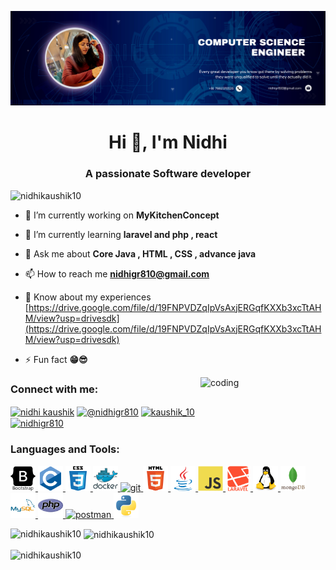 ![logo](https://github.com/NidhiKaushik10/NidhiKaushik10/blob/main/github-banner.png)
<h1 align="center">Hi 👋, I'm Nidhi</h1>
<h3 align="center">A passionate Software developer</h3>

<p align="left"> <img src="https://komarev.com/ghpvc/?username=nidhikaushik10&label=Profile%20views&color=0e75b6&style=flat" alt="nidhikaushik10" /> </p>

- 🔭 I’m currently working on **MyKitchenConcept**

- 🌱 I’m currently learning **laravel and php , react**

- 💬 Ask me about **Core Java , HTML , CSS , advance java**

- 📫 How to reach me **nidhigr810@gmail.com**

- 📄 Know about my experiences [https://drive.google.com/file/d/19FNPVDZqIpVsAxjERGqfKXXb3xcTtAHM/view?usp=drivesdk](https://drive.google.com/file/d/19FNPVDZqIpVsAxjERGqfKXXb3xcTtAHM/view?usp=drivesdk)

- ⚡ Fun fact **😁😎**

<img align="right" alt="coding" width="200" height="130" src="https://cdn.dribbble.com/users/17707/screenshots/2413754/rrr.gif">
<p align="left">

<h3 align="left">Connect with me:</h3>

<a href="https://linkedin.com/in/nidhi kaushik" target="blank"><img align="center" src="https://raw.githubusercontent.com/rahuldkjain/github-profile-readme-generator/master/src/images/icons/Social/linked-in-alt.svg" alt="nidhi kaushik" height="30" width="40" /></a>
<a href="https://www.hackerrank.com/@nidhigr810" target="blank"><img align="center" src="https://raw.githubusercontent.com/rahuldkjain/github-profile-readme-generator/master/src/images/icons/Social/hackerrank.svg" alt="@nidhigr810" height="30" width="40" /></a>
<a href="https://www.leetcode.com/kaushik_10" target="blank"><img align="center" src="https://raw.githubusercontent.com/rahuldkjain/github-profile-readme-generator/master/src/images/icons/Social/leet-code.svg" alt="kaushik_10" height="30" width="40" /></a>
<a href="https://auth.geeksforgeeks.org/user/nidhigr810" target="blank"><img align="center" src="https://raw.githubusercontent.com/rahuldkjain/github-profile-readme-generator/master/src/images/icons/Social/geeks-for-geeks.svg" alt="nidhigr810" height="30" width="40" /></a>
</p>

<h3 align="left">Languages and Tools:</h3>
<p align="left"> <a href="https://getbootstrap.com" target="_blank" rel="noreferrer"> <img src="https://raw.githubusercontent.com/devicons/devicon/master/icons/bootstrap/bootstrap-plain-wordmark.svg" alt="bootstrap" width="40" height="40"/> </a> <a href="https://www.cprogramming.com/" target="_blank" rel="noreferrer"> <img src="https://raw.githubusercontent.com/devicons/devicon/master/icons/c/c-original.svg" alt="c" width="40" height="40"/> </a> <a href="https://www.w3schools.com/css/" target="_blank" rel="noreferrer"> <img src="https://raw.githubusercontent.com/devicons/devicon/master/icons/css3/css3-original-wordmark.svg" alt="css3" width="40" height="40"/> </a> <a href="https://www.docker.com/" target="_blank" rel="noreferrer"> <img src="https://raw.githubusercontent.com/devicons/devicon/master/icons/docker/docker-original-wordmark.svg" alt="docker" width="40" height="40"/> </a> <a href="https://git-scm.com/" target="_blank" rel="noreferrer"> <img src="https://www.vectorlogo.zone/logos/git-scm/git-scm-icon.svg" alt="git" width="40" height="40"/> </a> <a href="https://www.w3.org/html/" target="_blank" rel="noreferrer"> <img src="https://raw.githubusercontent.com/devicons/devicon/master/icons/html5/html5-original-wordmark.svg" alt="html5" width="40" height="40"/> </a> <a href="https://www.java.com" target="_blank" rel="noreferrer"> <img src="https://raw.githubusercontent.com/devicons/devicon/master/icons/java/java-original.svg" alt="java" width="40" height="40"/> </a> <a href="https://developer.mozilla.org/en-US/docs/Web/JavaScript" target="_blank" rel="noreferrer"> <img src="https://raw.githubusercontent.com/devicons/devicon/master/icons/javascript/javascript-original.svg" alt="javascript" width="40" height="40"/> </a> <a href="https://laravel.com/" target="_blank" rel="noreferrer"> <img src="https://raw.githubusercontent.com/devicons/devicon/master/icons/laravel/laravel-plain-wordmark.svg" alt="laravel" width="40" height="40"/> </a> <a href="https://www.linux.org/" target="_blank" rel="noreferrer"> <img src="https://raw.githubusercontent.com/devicons/devicon/master/icons/linux/linux-original.svg" alt="linux" width="40" height="40"/> </a> <a href="https://www.mongodb.com/" target="_blank" rel="noreferrer"> <img src="https://raw.githubusercontent.com/devicons/devicon/master/icons/mongodb/mongodb-original-wordmark.svg" alt="mongodb" width="40" height="40"/> </a> <a href="https://www.mysql.com/" target="_blank" rel="noreferrer"> <img src="https://raw.githubusercontent.com/devicons/devicon/master/icons/mysql/mysql-original-wordmark.svg" alt="mysql" width="40" height="40"/> </a> <a href="https://www.php.net" target="_blank" rel="noreferrer"> <img src="https://raw.githubusercontent.com/devicons/devicon/master/icons/php/php-original.svg" alt="php" width="40" height="40"/> </a> <a href="https://postman.com" target="_blank" rel="noreferrer"> <img src="https://www.vectorlogo.zone/logos/getpostman/getpostman-icon.svg" alt="postman" width="40" height="40"/> </a> <a href="https://www.python.org" target="_blank" rel="noreferrer"> <img src="https://raw.githubusercontent.com/devicons/devicon/master/icons/python/python-original.svg" alt="python" width="40" height="40"/> </a> </p>

<p><img align="left" src="https://github-readme-stats.vercel.app/api/top-langs?username=nidhikaushik10&show_icons=true&locale=en&layout=compact" alt="nidhikaushik10" /></p>

<p>&nbsp;<img align="center" src="https://github-readme-stats.vercel.app/api?username=nidhikaushik10&show_icons=true&locale=en" alt="nidhikaushik10" /></p>

<p><img align="center" src="https://github-readme-streak-stats.herokuapp.com/?user=nidhikaushik10&" alt="nidhikaushik10" /></p>
